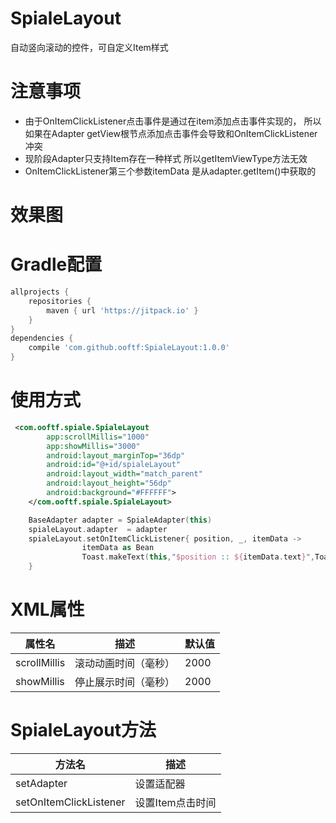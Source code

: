# SpialeLayout
自动竖向滚动的控件，可自定义Item样式
# 注意事项
* 由于OnItemClickListener点击事件是通过在item添加点击事件实现的，
所以如果在Adapter getView根节点添加点击事件会导致和OnItemClickListener冲突
* 现阶段Adapter只支持Item存在一种样式 所以getItemViewType方法无效
* OnItemClickListener第三个参数itemData 是从adapter.getItem()中获取的
# 效果图
# Gradle配置
```groovy
allprojects {
    repositories {
        maven { url 'https://jitpack.io' }
    }
}
dependencies {
    compile 'com.github.ooftf:SpialeLayout:1.0.0'
}
```
# 使用方式
```xml
 <com.ooftf.spiale.SpialeLayout
        app:scrollMillis="1000"
        app:showMillis="3000"
        android:layout_marginTop="36dp"
        android:id="@+id/spialeLayout"
        android:layout_width="match_parent"
        android:layout_height="56dp"
        android:background="#FFFFFF">
    </com.ooftf.spiale.SpialeLayout>
```
```kotlin
    BaseAdapter adapter = SpialeAdapter(this)
    spialeLayout.adapter  = adapter
    spialeLayout.setOnItemClickListener{ position, _, itemData ->
                itemData as Bean
                Toast.makeText(this,"$position :: ${itemData.text}",Toast.LENGTH_SHORT).show()
    }
```
# XML属性
|属性名|描述|默认值|
|---|---|---|
|scrollMillis|滚动动画时间（毫秒）|2000|
|showMillis|停止展示时间（毫秒）|2000|
# SpialeLayout方法
|方法名|描述|
|---|---|
|setAdapter|设置适配器|
|setOnItemClickListener|设置Item点击时间|